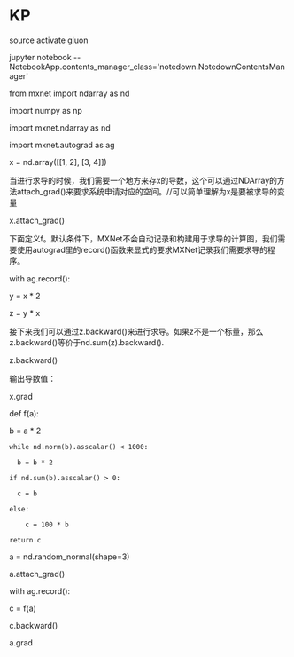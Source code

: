 # KP
source activate gluon 

jupyter notebook --NotebookApp.contents_manager_class='notedown.NotedownContentsManager'

from mxnet import ndarray as nd

import numpy as np

import mxnet.ndarray as nd

import mxnet.autograd as ag

x = nd.array([[1, 2], [3, 4]])

当进行求导的时候，我们需要一个地方来存x的导数，这个可以通过NDArray的方法attach_grad()来要求系统申请对应的空间。//可以简单理解为x是要被求导的变量

x.attach_grad()

下面定义f。默认条件下，MXNet不会自动记录和构建用于求导的计算图，我们需要使用autograd里的record()函数来显式的要求MXNet记录我们需要求导的程序。

with ag.record():

y = x * 2

z = y * x

接下来我们可以通过z.backward()来进行求导。如果z不是一个标量，那么z.backward()等价于nd.sum(z).backward().

z.backward()

输出导数值：

x.grad

def f(a):   

  b = a * 2
  
    while nd.norm(b).asscalar() < 1000:
    
      b = b * 2
    
    if nd.sum(b).asscalar() > 0:
    
      c = b
      
    else:
    
        c = 100 * b
        
    return c


a = nd.random_normal(shape=3)

a.attach_grad()

with ag.record():

  c = f(a)

c.backward()

a.grad
